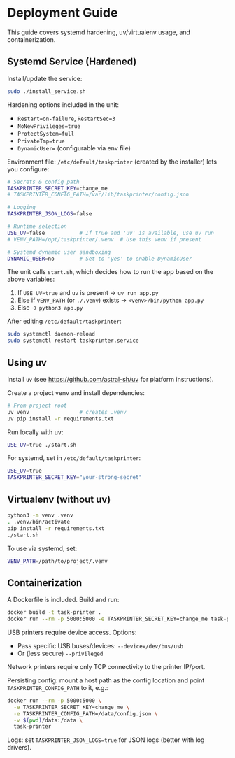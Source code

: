 # Deployment Guide

This guide covers systemd hardening, uv/virtualenv usage, and containerization.

## Systemd Service (Hardened)

Install/update the service:

```bash
sudo ./install_service.sh
```

Hardening options included in the unit:
- `Restart=on-failure`, `RestartSec=3`
- `NoNewPrivileges=true`
- `ProtectSystem=full`
- `PrivateTmp=true`
- `DynamicUser=` (configurable via env file)

Environment file: `/etc/default/taskprinter` (created by the installer) lets you configure:

```bash
# Secrets & config path
TASKPRINTER_SECRET_KEY=change_me
# TASKPRINTER_CONFIG_PATH=/var/lib/taskprinter/config.json

# Logging
TASKPRINTER_JSON_LOGS=false

# Runtime selection
USE_UV=false           # If true and 'uv' is available, use uv run
# VENV_PATH=/opt/taskprinter/.venv  # Use this venv if present

# Systemd dynamic user sandboxing
DYNAMIC_USER=no        # Set to 'yes' to enable DynamicUser
```

The unit calls `start.sh`, which decides how to run the app based on the above variables:
1. If `USE_UV=true` and `uv` is present → `uv run app.py`
2. Else if `VENV_PATH` (or `./.venv`) exists → `<venv>/bin/python app.py`
3. Else → `python3 app.py`

After editing `/etc/default/taskprinter`:

```bash
sudo systemctl daemon-reload
sudo systemctl restart taskprinter.service
```

## Using uv

Install `uv` (see https://github.com/astral-sh/uv for platform instructions).

Create a project venv and install dependencies:

```bash
# From project root
uv venv                # creates .venv
uv pip install -r requirements.txt
```

Run locally with uv:

```bash
USE_UV=true ./start.sh
```

For systemd, set in `/etc/default/taskprinter`:

```bash
USE_UV=true
TASKPRINTER_SECRET_KEY="your-strong-secret"
```

## Virtualenv (without uv)

```bash
python3 -m venv .venv
. .venv/bin/activate
pip install -r requirements.txt
./start.sh
```

To use via systemd, set:

```bash
VENV_PATH=/path/to/project/.venv
```

## Containerization

A Dockerfile is included. Build and run:

```bash
docker build -t task-printer .
docker run --rm -p 5000:5000 -e TASKPRINTER_SECRET_KEY=change_me task-printer
```

USB printers require device access. Options:
- Pass specific USB buses/devices: `--device=/dev/bus/usb`
- Or (less secure) `--privileged`

Network printers require only TCP connectivity to the printer IP/port.

Persisting config: mount a host path as the config location and point `TASKPRINTER_CONFIG_PATH` to it, e.g.:

```bash
docker run --rm -p 5000:5000 \
  -e TASKPRINTER_SECRET_KEY=change_me \
  -e TASKPRINTER_CONFIG_PATH=/data/config.json \
  -v $(pwd)/data:/data \
  task-printer
```

Logs: set `TASKPRINTER_JSON_LOGS=true` for JSON logs (better with log drivers).

